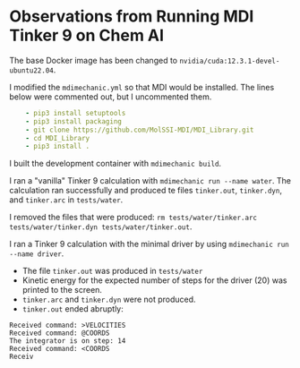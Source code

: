 # Observations from Running MDI Tinker 9 on Chem AI

The base Docker image has been changed to `nvidia/cuda:12.3.1-devel-ubuntu22.04`.

I modified the `mdimechanic.yml` so that MDI would be installed. The lines below were commented out, but I uncommented them.

```yaml
    - pip3 install setuptools
    - pip3 install packaging
    - git clone https://github.com/MolSSI-MDI/MDI_Library.git
    - cd MDI_Library
    - pip3 install .
```

I built the development container with `mdimechanic build`.

I ran a "vanilla" Tinker 9 calculation with `mdimechanic run --name water`. The calculation ran successfully and produced te files `tinker.out`, `tinker.dyn`, and `tinker.arc` in `tests/water`.

I removed the files that were produced: `rm tests/water/tinker.arc tests/water/tinker.dyn tests/water/tinker.out`.

I ran a Tinker 9 calculation with the minimal driver by using `mdimechanic run --name driver`. 

* The file `tinker.out` was produced in `tests/water`
* Kinetic energy for the expected number of steps for the driver (20) was printed to the screen.
* `tinker.arc` and `tinker.dyn` were not produced.
* `tinker.out` ended abruptly:
```
Received command: >VELOCITIES
Received command: @COORDS
The integrator is on step: 14
Received command: <COORDS
Receiv
```